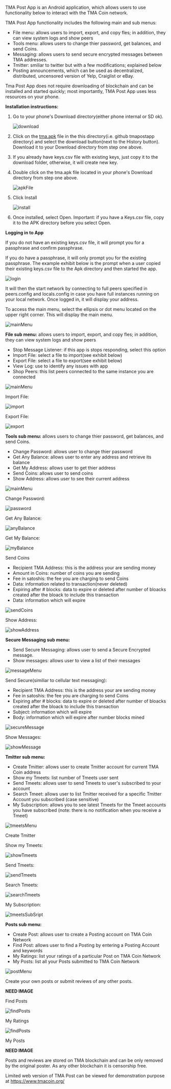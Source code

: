 TMA Post App is an Android application, which allows users to use functionality below to interact with the TMA Coin network.

TMA Post App functionality includes the following main and sub menus:

* File menu: allows users to import, export, and copy fles; in addition, they can view system logs and show peers 
* Tools menu: allows users to change thier password, get balances, and send Coins.
* Messaging: allows users to send secure encrypted messages between TMA addresses.
* Tmitter: smiliar to twitter but with a few modifications; explained below
* Posting announcements,  which can be used as decentralized, distributed, uncensored version of Yelp, Craiglist or eBay.

Tma Post App does not require downloading of blockchain and can be installed and started quickly; most importantly, TMA Post App uses less resources on your phone. 

<b>Installation instructions:</b>

1. Go to your phone's Download directory(either phone internal or SD ok). 

   ![download](app/images/android1.png)
   

2. Click on the  <a href="tma.apk" tagret="_blank" download="tma.apk">tma.apk</a> file in the this directory(i.e. github tmapostapp directory) and select the download button(next to the History button). Download it to your Download directory from step one above.


3. If you already have keys.csv file with existing keys, just copy it to the download folder, otherwise, it will create new key. 
4. Double click on the tma.apk file located in your phone's Download directory from step one above. 

   ![apkFile](app/images/android2.png)

5. Click Install

   ![install](app/images/android3.png)

6. Once installed, select Open. Important: if you have a Keys.csv file, copy it to the APK directory before you select Open.

<b>Logging in to App</b>

If you do not have an existing keys.csv file, it will prompt  you for a passphrase and confirm passphrase.

If you do have a passphrase, it will only prompt you for the existing passphrase. The example exhibit below is the prompt when a user  copied their existing keys.csv file to the Apk directory and then started the app.

  ![login](https://raw.githubusercontent.com/tmacoin/tmapost/master/tmapost/images/android4.png)

It will then the start network by connecting to full peers specified in peers.config and locals.config in case you have full instances running on your local network. Once logged in, it will display your address.

To access the main menu, select the ellipsis or dot menu located on the upper right corner. This will display the main menu.

  ![mainMenu](https://raw.githubusercontent.com/tmacoin/tmapost/master/tmapost/images/android5.png)



<b>File sub menu:</b> allows users to import, export, and copy fles; in addition, they can view system logs and show peers
* Stop Message Listener: if this app is stops responding, select this option
* Import File: select a file to import(see exhibit below)
* Export File: select a file to export(see exhibit below)
* View Log: use to identify any issues with app
* Shop Peers: this list peers connected to the same instance you are connected
    
![mainMenu](https://raw.githubusercontent.com/tmacoin/tmapost/master/tmapost/images/android8.png)

 Import File:
 
 ![import](https://raw.githubusercontent.com/tmacoin/tmapost/master/tmapost/images/android6.png)


 Export File:
 
 ![export](https://raw.githubusercontent.com/tmacoin/tmapost/master/tmapost/images/android7.png)
 


<b>Tools sub menu:</b> allows users to change thier password, get balances, and send Coins.
* Change Password: allows user to change thier password
* Get Any Balance: allows user to enter any address and retrieve its balance
* Get My Address: allows user to get thier address 
* Send Coins: allows user to send coins
* Show Address: allows user to see their current address

![mainMenu](https://raw.githubusercontent.com/tmacoin/tmapost/master/tmapost/images/android9.png)

 Change Password:
 
 ![password](https://raw.githubusercontent.com/tmacoin/tmapost/master/tmapost/images/android10.png)
 
 Get Any Balance:
 
 ![anyBalance](https://raw.githubusercontent.com/tmacoin/tmapost/master/tmapost/images/android11.png)
 
 Get My Balance:
 
 ![myBalance](https://raw.githubusercontent.com/tmacoin/tmapost/master/tmapost/images/android12.png)
 
 
 Send Coins
* Recipient TMA Address: this is the address your are sending money 
* Amount in Coins: number of coins you are sending
* Fee in satoshis: the fee you are charging to send Coins
* Data: information related to transaction(never deleted)
* Expiring after # blocks: data to expire or deleted after number of bloacks created after the bloack to include this transaction
* Data: information which will expire

 ![sendCoins](https://raw.githubusercontent.com/tmacoin/tmapost/master/tmapost/images/android13.png)

Show Address:

![showAddress](https://raw.githubusercontent.com/tmacoin/tmapost/master/tmapost/images/android14.png)



<b>Secure Messaging sub menu:</b>
* Send Secure Messaging: allows user to send a Secure Encrypted message.
* Show messages: allows user to view a list of their messages

![messageMenu](https://raw.githubusercontent.com/tmacoin/tmapost/master/tmapost/images/android15.png)

Send Secure(similiar to cellular text messaging):
* Recipient TMA Address: this is the address your are sending money 
* Fee in satoshis: the fee you are charging to send Coins
* Expiring after # blocks: data to expire or deleted after number of bloacks created after the bloack to include this transaction
* Subject: information which will expire
* Body: information which will expire after number blocks mined

![secureMessage](https://raw.githubusercontent.com/tmacoin/tmapost/master/tmapost/images/android16.png)

Show Messages:

![showMessage](https://raw.githubusercontent.com/tmacoin/tmapost/master/tmapost/images/android17.png)

<b>Tmitter sub menu:</b>
* Create Tmitter: allows user to create Tmitter account for current TMA Coin address
* Show my Tmeets: list number of Tmeets user sent            
* Send Tmeets: allows user to send Tmeets to user's subscribed to your account
* Search Tmeet: allows user to list Tmitter received for a specific Tmitter Account you subscribed (case sensitive)
* My Subscription: allows you to see latest Tmeets for the Tmeet accounts you have subscribed (note: there is no notification when you receive a Tmeet)

![tmeetsMenu](https://raw.githubusercontent.com/tmacoin/tmapost/master/tmapost/images/android18.png)


Create Tmitter


Show my Tmeets:

![showTmeets](https://raw.githubusercontent.com/tmacoin/tmapost/master/tmapost/images/android19.png)


Send Tmeets:

![sendTmeets](https://raw.githubusercontent.com/tmacoin/tmapost/master/tmapost/images/android20.png)


Search Tmeets:

![searchTmeets](https://raw.githubusercontent.com/tmacoin/tmapost/master/tmapost/images/android21.png)


My Subscription:

![tmeetsSubSript](https://raw.githubusercontent.com/tmacoin/tmapost/master/tmapost/images/android22.png)


<b>Posts sub menu:</b>
* Create Post: allows user to create a Posting account on TMA Coin Network
* Find Post: allows user to find a Posting by entering a Posting Account and keywords        
* My Ratings: list your ratings of a particular Post on TMA Coin Network
* My Posts: list all your Posts submitted to TMA Coin Network

![postMenu](https://raw.githubusercontent.com/tmacoin/tmapost/master/tmapost/images/android23.png)

Create your own posts or submit reviews of any other posts.

<B>NEED IMAGE</B>

Find Posts

![findPosts](https://raw.githubusercontent.com/tmacoin/tmapost/master/tmapost/images/android24.png)

My Ratings

![findPosts](https://raw.githubusercontent.com/tmacoin/tmapost/master/tmapost/images/android25.png)

My Posts

<B>NEED IMAGE</B>






Posts and reviews are stored on TMA blockchain and can be only removed by the original poster. As any other blockchain it is censorship free.

Limited web version of TMA Post can be viewed for demonstration purpose at https://www.tmacoin.org/


